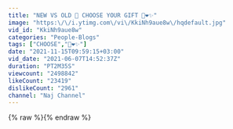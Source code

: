 ```yaml
---
title: "NEW VS OLD 💖 CHOOSE YOUR GIFT 🎁❤️✨"
image: "https:\/\/i.ytimg.com\/vi\/KkiNh9aue8w\/hqdefault.jpg"
vid_id: "KkiNh9aue8w"
categories: "People-Blogs"
tags: ["CHOOSE","🎁❤️✨"]
date: "2021-11-15T09:59:15+03:00"
vid_date: "2021-06-07T14:52:37Z"
duration: "PT2M35S"
viewcount: "2498842"
likeCount: "23419"
dislikeCount: "2961"
channel: "Naj Channel"
---
```

{% raw %}{% endraw %}
